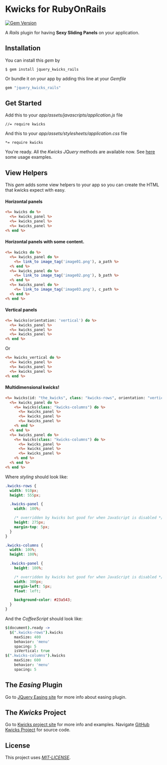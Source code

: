 # Kwicks for RubyOnRails

[![Gem Version](https://badge.fury.io/rb/jquery_kwicks_rails.svg)](http://badge.fury.io/rb/jquery_kwicks_rails)

A *Rails* plugin for having <b>Sexy Sliding Panels</b> on your application. 

## Installation
You can install this *gem* by

```
$ gem install jquery_kwicks_rails
```

Or bundle it on your app by adding this line at your *Gemfile*

```ruby
gem "jquery_kwicks_rails"
```
    

## Get Started
Add this to your *app/assets/javascripts/application.js* file

```
//= require kwicks
```

And this to your *app/assets/stylesheets/application.css* file

```
*= require kwicks
```

You're ready. All the *Kwicks* *JQuery* methods are available now.
See [here](http://devsmash.com/projects/kwicks) some usage examples.

## View Helpers
This *gem* adds some view helpers to your app so you can create the HTML that kwicks 
expect with easy.

#### Horizontal panels

```rhtml
<%= kwicks do %>
  <%= kwicks_panel %>
  <%= kwicks_panel %>
  <%= kwicks_panel %>
<% end %>
```


#### Horizontal panels with some content.

```rhtml
<%= kwicks do %>
  <%= kwicks_panel do %>
    <%= link_to image_tag('image01.png'), a_path %>
  <% end %>
  <%= kwicks_panel do %>
    <%= link_to image_tag('image02.png'), b_path %>
  <% end %>
  <%= kwicks_panel do %>
    <%= link_to image_tag('image03.png'), c_path %>
  <% end %>
<% end %>
```

#### Vertical panels

```rhtml
<%= kwicks(orientation: 'vertical') do %>
  <%= kwicks_panel %>
  <%= kwicks_panel %>
  <%= kwicks_panel %>
<% end %>
```

Or

```rhtml
<%= kwicks_vertical do %>
  <%= kwicks_panel %>
  <%= kwicks_panel %>
  <%= kwicks_panel %>
<% end %>
```


#### Multidimensional kwicks!

```rhtml
<%= kwicks(id: "the_kwicks", class: "kwicks-rows", orientation: "vertical") do %>
  <%= kwicks_panel do %>
    <%= kwicks(class: "kwicks-columns") do %>
      <%= kwicks_panel %>
      <%= kwicks_panel %>
      <%= kwicks_panel %>
    <% end %>
  <% end %>
  <%= kwicks_panel do %>
    <%= kwicks(class: "kwicks-columns") do %>
      <%= kwicks_panel %>
      <%= kwicks_panel %>
      <%= kwicks_panel %>
    <% end %>
  <% end %>
<% end %>
```

Where *styling* should look like:

```scss
.kwicks-rows {
  width: 910px;
  height: 555px;

  .kwicks-panel {
    width: 100%;

    /* overridden by kwicks but good for when JavaScript is disabled */
    height: 275px;
    margin-top: 5px;
  }
}

.kwicks-columns {
  width: 100%;
  height: 100%;

  .kwicks-panel {
    height: 100%;

    /* overridden by kwicks but good for when JavaScript is disabled */
    width: 300px;
    margin-left: 5px;
    float: left;

    background-color: #23a543;
  }
}
```

And the *CoffeeScript* should look like:

```coffeescript
$(document).ready ->
  $(".kwicks-rows").kwicks
    maxSize: 400
    behavior: 'menu'
    spacing: 5
    isVertical: true
$(".kwicks-columns").kwicks
    maxSize: 600
    behavior: 'menu'
    spacing: 5
```


## The *Easing* Plugin
Go to [JQuery Easing site](http://gsgd.co.uk/sandbox/jquery/easing/) for more info about easing plugin.

## The *Kwicks* Project
Go to [Kwicks project site](http://devsmash.com/projects/kwicks) for more info and examples.
Navigate [GitHub Kwicks Project](https://github.com/jmar777/kwicks) for source code.

## License
This project uses [*MIT-LICENSE*](http://en.wikipedia.org/wiki/MIT_License).
